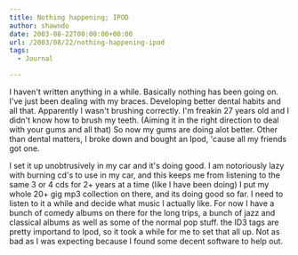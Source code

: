 ```yaml
---
title: Nothing happening; IPOD
author: shawndo
date: 2003-08-22T00:00:00+00:00
url: /2003/08/22/nothing-happening-ipod
tags:
  - Journal

---
```

I haven't written anything in a while. Basically nothing has been going on. I've just been dealing with my braces. Developing better dental habits and all that. Apparently I wasn't brushing correctly. I'm freakin 27 years old and I didn't know how to brush my teeth. (Aiming it in the right direction to deal with your gums and all that) So now my gums are doing alot better. Other than dental matters, I broke down and bought an Ipod, 'cause all my friends got one. 

I set it up unobtrusively in my car and it's doing good. I am notoriously lazy with burning cd's to use in my car, and this keeps me from listening to the same 3 or 4 cds for 2+ years at a time (like I have been doing) I put my whole 20+ gig mp3 collection on there, and its doing good so far. I need to listen to it a while and decide what music I actually like. For now I have a bunch of comedy albums on there for the long trips, a bunch of jazz and classical albums as well as some of the normal pop stuff. the ID3 tags are pretty importand to Ipod, so it took a while for me to set that all up. Not as bad as I was expecting because I found some decent software to help out.
